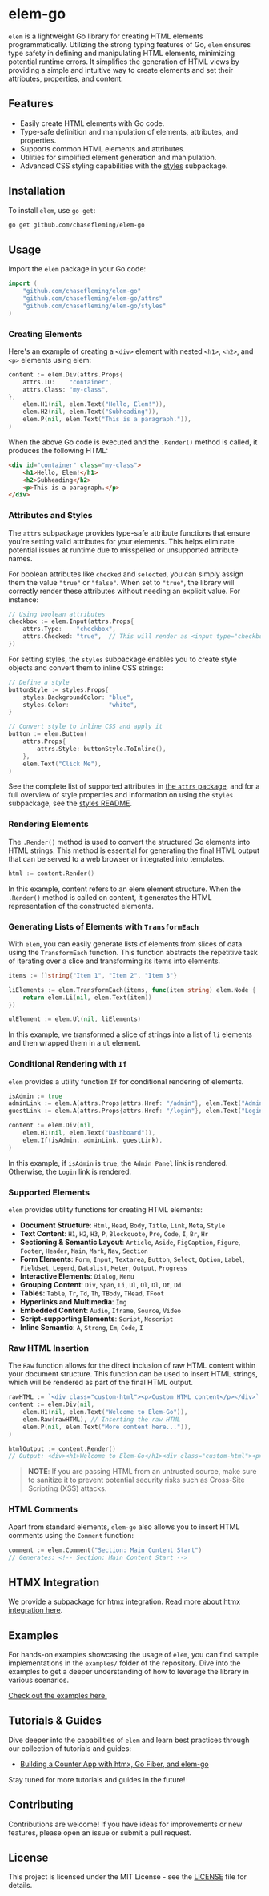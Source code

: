 # elem-go

`elem` is a lightweight Go library for creating HTML elements programmatically. Utilizing the strong typing features of Go, `elem` ensures type safety in defining and manipulating HTML elements, minimizing potential runtime errors. It simplifies the generation of HTML views by providing a simple and intuitive way to create elements and set their attributes, properties, and content.

## Features

- Easily create HTML elements with Go code.
- Type-safe definition and manipulation of elements, attributes, and properties.
- Supports common HTML elements and attributes.
- Utilities for simplified element generation and manipulation.
- Advanced CSS styling capabilities with the [styles](styles/README.md) subpackage.

## Installation

To install `elem`, use `go get`:

```bash
go get github.com/chasefleming/elem-go
```

## Usage

Import the `elem` package in your Go code:

```go
import (
    "github.com/chasefleming/elem-go"
    "github.com/chasefleming/elem-go/attrs"
    "github.com/chasefleming/elem-go/styles"
)
```

### Creating Elements

Here's an example of creating a `<div>` element with nested `<h1>`, `<h2>`, and `<p>` elements using elem:

```go
content := elem.Div(attrs.Props{
    attrs.ID:    "container",
    attrs.Class: "my-class",
},
    elem.H1(nil, elem.Text("Hello, Elem!")),
    elem.H2(nil, elem.Text("Subheading")),
    elem.P(nil, elem.Text("This is a paragraph.")),
)
```

When the above Go code is executed and the `.Render()` method is called, it produces the following HTML:

```html
<div id="container" class="my-class">
    <h1>Hello, Elem!</h1>
    <h2>Subheading</h2>
    <p>This is a paragraph.</p>
</div>
```

### Attributes and Styles

The `attrs` subpackage provides type-safe attribute functions that ensure you're setting valid attributes for your elements. This helps eliminate potential issues at runtime due to misspelled or unsupported attribute names.

For boolean attributes like `checked` and `selected`, you can simply assign them the value `"true"` or `"false"`. When set to `"true"`, the library will correctly render these attributes without needing an explicit value. For instance:

```go
// Using boolean attributes
checkbox := elem.Input(attrs.Props{
    attrs.Type:    "checkbox",
    attrs.Checked: "true",  // This will render as <input type="checkbox" checked>
})
```

For setting styles, the `styles` subpackage enables you to create style objects and convert them to inline CSS strings:

```go
// Define a style
buttonStyle := styles.Props{
    styles.BackgroundColor: "blue",
    styles.Color:           "white",
}

// Convert style to inline CSS and apply it
button := elem.Button(
    attrs.Props{
        attrs.Style: buttonStyle.ToInline(),
    },
    elem.Text("Click Me"),
)
```

See the complete list of supported attributes in [the `attrs` package](./attrs/attrs.go), and for a full overview of style properties and information on using the `styles` subpackage, see the [styles README](styles/README.md).

### Rendering Elements

The `.Render()` method is used to convert the structured Go elements into HTML strings. This method is essential for generating the final HTML output that can be served to a web browser or integrated into templates.

```go
html := content.Render()
```

In this example, content refers to an elem element structure. When the `.Render()` method is called on content, it generates the HTML representation of the constructed elements.

### Generating Lists of Elements with `TransformEach`

With `elem`, you can easily generate lists of elements from slices of data using the `TransformEach` function. This function abstracts the repetitive task of iterating over a slice and transforming its items into elements.

```go
items := []string{"Item 1", "Item 2", "Item 3"}

liElements := elem.TransformEach(items, func(item string) elem.Node {
    return elem.Li(nil, elem.Text(item))
})

ulElement := elem.Ul(nil, liElements)
```

In this example, we transformed a slice of strings into a list of `li` elements and then wrapped them in a `ul` element.

### Conditional Rendering with `If`

`elem` provides a utility function `If` for conditional rendering of elements.

```go
isAdmin := true
adminLink := elem.A(attrs.Props{attrs.Href: "/admin"}, elem.Text("Admin Panel"))
guestLink := elem.A(attrs.Props{attrs.Href: "/login"}, elem.Text("Login"))

content := elem.Div(nil,
    elem.H1(nil, elem.Text("Dashboard")),
    elem.If(isAdmin, adminLink, guestLink),
)
```

In this example, if `isAdmin` is `true`, the `Admin Panel` link is rendered. Otherwise, the `Login` link is rendered.

### Supported Elements

`elem` provides utility functions for creating HTML elements:

- **Document Structure**: `Html`, `Head`, `Body`, `Title`, `Link`, `Meta`, `Style`
- **Text Content**: `H1`, `H2`, `H3`, `P`, `Blockquote`, `Pre`, `Code`, `I`, `Br`, `Hr`
- **Sectioning & Semantic Layout**: `Article`, `Aside`, `FigCaption`, `Figure`, `Footer`, `Header`, `Main`, `Mark`, `Nav`, `Section`
- **Form Elements**: `Form`, `Input`, `Textarea`, `Button`, `Select`, `Option`, `Label`, `Fieldset`, `Legend`, `Datalist`, `Meter`, `Output`, `Progress`
- **Interactive Elements**: `Dialog`, `Menu`
- **Grouping Content**: `Div`, `Span`, `Li`, `Ul`, `Ol`, `Dl`, `Dt`, `Dd`
- **Tables**: `Table`, `Tr`, `Td`, `Th`, `TBody`, `THead`, `TFoot`
- **Hyperlinks and Multimedia**: `Img`
- **Embedded Content**: `Audio`, `Iframe`, `Source`, `Video`
- **Script-supporting Elements**: `Script`, `Noscript`
- **Inline Semantic**: `A`, `Strong`, `Em`, `Code`, `I`

### Raw HTML Insertion

The `Raw` function allows for the direct inclusion of raw HTML content within your document structure. This function can be used to insert HTML strings, which will be rendered as part of the final HTML output.

```go
rawHTML := `<div class="custom-html"><p>Custom HTML content</p></div>`
content := elem.Div(nil,
    elem.H1(nil, elem.Text("Welcome to Elem-Go")),
    elem.Raw(rawHTML), // Inserting the raw HTML
    elem.P(nil, elem.Text("More content here...")), 
)

htmlOutput := content.Render()
// Output: <div><h1>Welcome to Elem-Go</h1><div class="custom-html"><p>Custom HTML content</p></div><p>More content here...</p></div>
```
> **NOTE**: If you are passing HTML from an untrusted source, make sure to sanitize it to prevent potential security risks such as Cross-Site Scripting (XSS) attacks.

### HTML Comments

Apart from standard elements, `elem-go` also allows you to insert HTML comments using the `Comment` function:

```go
comment := elem.Comment("Section: Main Content Start")
// Generates: <!-- Section: Main Content Start -->
```

## HTMX Integration

We provide a subpackage for htmx integration. [Read more about htmx integration here](htmx/README.md).

## Examples

For hands-on examples showcasing the usage of `elem`, you can find sample implementations in the `examples/` folder of the repository. Dive into the examples to get a deeper understanding of how to leverage the library in various scenarios.

[Check out the examples here.](./examples)

## Tutorials & Guides

Dive deeper into the capabilities of `elem` and learn best practices through our collection of tutorials and guides:

- [Building a Counter App with htmx, Go Fiber, and elem-go](https://dev.to/chasefleming/building-a-counter-app-with-htmx-go-fiber-and-elem-go-9jd/)

Stay tuned for more tutorials and guides in the future!

## Contributing

Contributions are welcome! If you have ideas for improvements or new features, please open an issue or submit a pull request.

## License

This project is licensed under the MIT License - see the [LICENSE](LICENSE) file for details.
